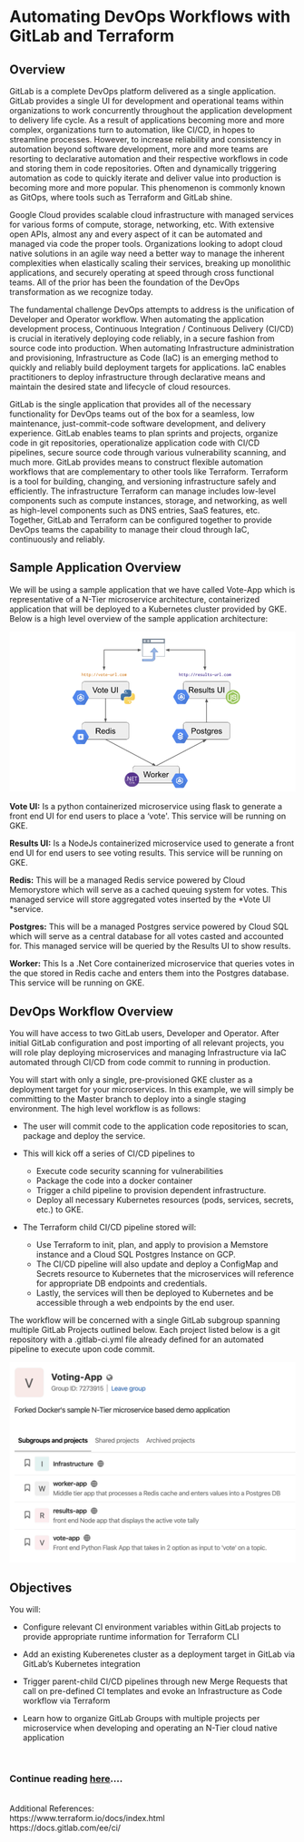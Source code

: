 # Automating DevOps Workflows with GitLab and Terraform

## Overview

GitLab is a complete DevOps platform delivered as a single application. GitLab provides a single UI for development and operational teams within organizations to work concurrently throughout the application development to delivery life cycle. As a result of applications becoming more and more complex, organizations turn to automation, like CI/CD, in hopes to streamline processes. However, to increase reliability and consistency in automation beyond software development, more and more teams are resorting to declarative automation and their respective workflows in code and storing them in code repositories. Often and dynamically triggering automation as code to quickly iterate and deliver value into production is becoming more and more popular. This phenomenon is commonly known as GitOps, where tools such as Terraform and GitLab shine. 

Google Cloud provides scalable cloud infrastructure with managed services for various forms of compute, storage, networking, etc. With extensive open APIs, almost any and every aspect of it can be automated and managed via code the proper tools. Organizations looking to adopt cloud native solutions in an agile way need a better way to manage the inherent complexities when elastically scaling their services, breaking up monolithic applications, and securely operating at speed through cross functional teams. All of the prior has been the foundation of the DevOps transformation as we recognize today.

The fundamental challenge DevOps attempts to address is the unification of Developer and Operator workflow. When automating the application development process, Continuous Integration / Continuous Delivery (CI/CD) is crucial in iteratively deploying code reliably, in a secure fashion from source code into production. When automating Infrastructure administration and provisioning, Infrastructure as Code (IaC) is an emerging method to quickly and reliably build deployment targets for applications. IaC enables practitioners to deploy infrastructure through declarative means and maintain the desired state and lifecycle of cloud resources.

GitLab is the single application that provides all of the necessary functionality for DevOps teams out of the box for a seamless, low maintenance, just-commit-code software development, and delivery experience. GitLab enables teams to plan sprints and projects, organize code in git repositories, operationalize application code with CI/CD pipelines, secure source code through various vulnerability scanning, and much more. GitLab provides means to construct flexible automation workflows that are complementary to other tools like Terraform. Terraform is a tool for building, changing, and versioning infrastructure safely and efficiently. The infrastructure Terraform can manage includes low-level components such as compute instances, storage, and networking, as well as high-level components such as DNS entries, SaaS features, etc. Together, GitLab and Terraform can be configured together to provide DevOps teams the capability to manage their cloud through IaC, continuously and reliably.

## Sample Application Overview

We will be using a sample application that we have called Vote-App which is representative of a N-Tier microservice architecture, containerized application that will be deployed to a Kubernetes cluster provided by GKE. Below is a high level overview of the sample application architecture:


![Arch](https://github.com/IamVigneshC/GCP-Automating-DevOps-Workflows-with-GitLab-and-Terraform/blob/main/Resources/arch.png)


__Vote UI:__ Is a python containerized microservice using flask to generate a front end UI for end users to place a ‘vote'. This service will be running on GKE.

__Results UI:__ Is a NodeJs containerized microservice used to generate a front end UI for end users to see voting results. This service will be running on GKE.

__Redis:__ This will be a managed Redis service powered by Cloud Memorystore which will serve as a cached queuing system for votes. This managed service will store aggregated votes inserted by the *Vote UI *service.

__Postgres:__ This will be a managed Postgres service powered by Cloud SQL which will serve as a central database for all votes casted and accounted for. This managed service will be queried by the Results UI to show results.

__Worker:__ This Is a .Net Core containerized microservice that queries votes in the que stored in Redis cache and enters them into the Postgres database. This service will be running on GKE.


## DevOps Workflow Overview

You will have access to two GitLab users, Developer and Operator. After initial GitLab configuration and post importing of all relevant projects, you will role play deploying microservices and managing Infrastructure via IaC automated through CI/CD from code commit to running in production. 

You will start with only a single, pre-provisioned GKE cluster as a deployment target for your microservices. In this example, we will simply be committing to the Master branch to deploy into a single staging environment. The high level workflow is as follows:

- The user will commit code to the application code repositories to scan, package and deploy the service.

- This will kick off a series of CI/CD pipelines to

  - Execute code security scanning for vulnerabilities
  - Package the code into a docker container
  - Trigger a child pipeline to provision dependent infrastructure.
  - Deploy all necessary Kubernetes resources (pods, services, secrets, etc.) to GKE.
  
- The Terraform child CI/CD pipeline stored will:

  - Use Terraform to init, plan, and apply to provision a Memstore instance and a Cloud SQL Postgres Instance on GCP.
  - The CI/CD pipeline will also update and deploy a ConfigMap and Secrets resource to Kubernetes that the microservices will reference for appropriate DB endpoints and credentials.
  - Lastly, the services will then be deployed to Kubernetes and be accessible through a web endpoints by the end user.
  
The workflow will be concerned with a single GitLab subgroup spanning multiple GitLab Projects outlined below. Each project listed below is a git repository with a .gitlab-ci.yml file already defined for an automated pipeline to execute upon code commit.

![Arch](https://github.com/IamVigneshC/GCP-Automating-DevOps-Workflows-with-GitLab-and-Terraform/blob/main/Resources/Voting.png)


## Objectives

You will:

- Configure relevant CI environment variables within GitLab projects to provide appropriate runtime information for Terraform CLI

- Add an existing Kuberenetes cluster as a deployment target in GitLab via GitLab’s Kubernetes integration

- Trigger parent-child CI/CD pipelines through new Merge Requests that call on pre-defined CI templates and evoke an Infrastructure as Code workflow via Terraform

- Learn how to organize GitLab Groups with multiple projects per microservice when developing and operating an N-Tier cloud native application

<BR/>

### Continue reading [here](https://iamvigneshc.medium.com/automating-devops-workflows-with-gitlab-and-terraform-6113400fa5c6)....

<BR/>
Additional References:<BR/>
https://www.terraform.io/docs/index.html <BR/>
https://docs.gitlab.com/ee/ci/
